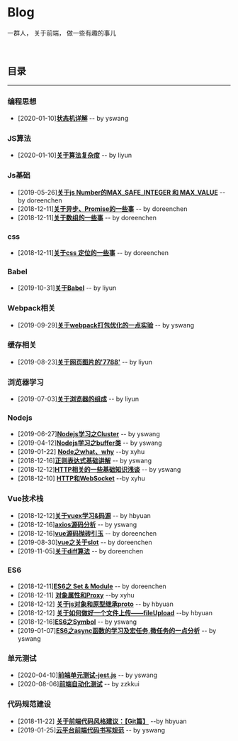# Blog
一群人， 关于前端， 做一些有趣的事儿


​           
## 目录
---
### 编程思想
- [2020-01-10][**状态机详解**](https://github.com/kd-cloud-web/Blog/issues/60)      -- by yswang

### JS算法
- [2020-01-10][**关于算法复杂度**](https://github.com/kd-cloud-web/Blog/issues/43)      -- by liyun

### Js基础
- [2019-05-26][**关于js Number的MAX_SAFE_INTEGER 和 MAX_VALUE**](https://github.com/kd-cloud-web/Blog/issues/27)      -- by doreenchen
- [2018-12-11][**关于异步、Promise的一些事**](https://github.com/kd-cloud-web/Blog/issues/9)      -- by doreenchen
- [2018-12-11][**关于数组的一些事**](https://github.com/kd-cloud-web/Blog/issues/7)      -- by doreenchen

### css
- [2018-12-11][**关于css 定位的一些事**](https://github.com/kd-cloud-web/Blog/issues/8)      -- by doreenchen

### Babel
- [2019-10-31][**关于Babel**](https://github.com/kd-cloud-web/Blog/issues/38)      -- by liyun

### Webpack相关
- [2019-09-29][**关于webpack打包优化的一点实验**](https://github.com/kd-cloud-web/Blog/issues/34)      -- by yswang

### 缓存相关
- [2019-08-23][**关于网页图片的'7788'**](https://github.com/kd-cloud-web/Blog/issues/31)      -- by liyun

### 浏览器学习
- [2019-07-03][**关于浏览器的组成**](https://github.com/kd-cloud-web/Blog/issues/29)      -- by liyun

### Nodejs
- [2019-06-27][**Nodejs学习之Cluster**](https://github.com/kd-cloud-web/Blog/issues/28)      -- by yswang
- [2019-04-12][**Nodejs学习之buffer类**](https://github.com/kd-cloud-web/Blog/issues/25)      -- by yswang
- [2019-01-22] [**Node之what、why**](https://github.com/kd-cloud-web/Blog/issues/22)        --by xyhu
- [2018-12-16][**正则表达式基础讲解**](https://github.com/kd-cloud-web/Blog/issues/16)      -- by yswang
- [2018-12-12][**HTTP相关的一些基础知识浅谈**](https://github.com/kd-cloud-web/Blog/issues/14)      -- by yswang
- [2018-12-10] [**HTTP和WebSocket**](https://github.com/kd-cloud-web/Blog/issues/5)        --by xyhu

### Vue技术栈
- [2018-12-12][**关于vuex学习&码源**](https://github.com/kd-cloud-web/Blog/issues/13)      -- by hbyuan
- [2018-12-16][**axios源码分析**](https://github.com/kd-cloud-web/Blog/issues/17)      -- by yswang
- [2018-12-16][**vue源码抛砖引玉**](https://github.com/kd-cloud-web/Blog/issues/18)      -- by doreenchen
- [2019-08-30][**vue之关于slot**](https://github.com/kd-cloud-web/Blog/issues/32)      -- by doreenchen
- [2019-11-05][**关于diff算法**](https://github.com/kd-cloud-web/Blog/issues/39)      -- by doreenchen

### ES6
- [2018-12-11][**ES6之 Set & Module**](https://github.com/kd-cloud-web/Blog/issues/10)      -- by doreenchen
- [2018-12-11] [**对象属性和Proxy**](https://github.com/kd-cloud-web/Blog/issues/6)        --by xyhu
- [2018-12-12] [**关于js对象和原型继承proto**](https://github.com/kd-cloud-web/Blog/issues/12)       -- by hbyuan
- [2018-12-12] [**关于如何做好一个文件上传——fileUpload**](https://github.com/kd-cloud-web/Blog/issues/11)     --by hbyuan
- [2018-12-16][**ES6之Symbol**](https://github.com/kd-cloud-web/Blog/issues/15)      -- by yswang
- [2019-01-07][**ES6之async函数的学习及宏任务,微任务的一点分析**](https://github.com/kd-cloud-web/Blog/issues/19)      -- by yswang

### 单元测试
- [2020-04-10][**前端单元测试-jest.js**](https://github.com/kd-cloud-web/Blog/issues/46)      -- by yswang
- [2020-08-06][**前端自动化测试**](https://github.com/kd-cloud-web/Blog/issues/52)      -- by zzkkui

### 代码规范建设
- [2018-11-22] [**关于前端代码风格建议：【Git篇】**](https://github.com/kd-cloud-web/Blog/issues/2)        --by hbyuan 
- [2019-01-25][**云平台前端代码书写规范**](https://github.com/kd-cloud-web/Blog/issues/23)      -- by yswang

